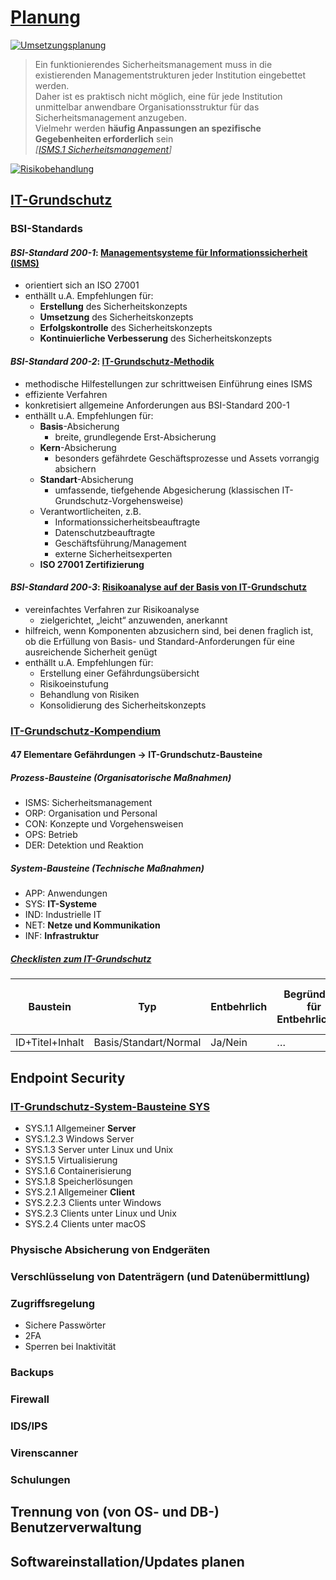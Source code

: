 # [Planung](https://www.bsi.bund.de/DE/Themen/Unternehmen-und-Organisationen/Standards-und-Zertifizierung/IT-Grundschutz/Zertifizierte-Informationssicherheit/IT-Grundschutzschulung/Online-Kurs-IT-Grundschutz/Lektion_8_Umsetzungsplanung/Lektion_8_node.html)

[![Umsetzungsplanung](https://www.bsi.bund.de/SharedDocs/Bilder/DE/BSI/Themen/grundschutzdeutsch/Webkurs2018/Abb_8_00_Illustration.png?__blob=normal&v=1)](https://www.bsi.bund.de/DE/Themen/Unternehmen-und-Organisationen/Standards-und-Zertifizierung/IT-Grundschutz/Zertifizierte-Informationssicherheit/IT-Grundschutzschulung/Online-Kurs-IT-Grundschutz/Lektion_8_Umsetzungsplanung/Lektion_8_node.html)

> Ein funktionierendes Sicherheitsmanagement muss in die existierenden Managementstrukturen jeder Institution eingebettet werden.  
> Daher ist es praktisch nicht möglich, eine für jede Institution unmittelbar anwendbare Organisationsstruktur für das Sicherheitsmanagement anzugeben.  
> Vielmehr werden **häufig Anpassungen an spezifische Gegebenheiten erforderlich** sein  
> *\[[ISMS.1 Sicherheitsmanagement](https://www.bsi.bund.de/SharedDocs/Downloads/DE/BSI/Grundschutz/IT-GS-Kompendium/IT_Grundschutz_Kompendium_Edition2023.pdf?__blob=publicationFile&v=4#download=1)\]*

[![Risikobehandlung](https://www.bsi.bund.de/SharedDocs/Bilder/DE/BSI/Themen/grundschutzdeutsch/Webkurs2018/Abb_7_09_RisikenBehandeln.png?__blob=normal&v=1)](https://www.bsi.bund.de/DE/Themen/Unternehmen-und-Organisationen/Standards-und-Zertifizierung/IT-Grundschutz/Zertifizierte-Informationssicherheit/IT-Grundschutzschulung/Online-Kurs-IT-Grundschutz/Lektion_7_Risikoanalyse/Lektion_7_09/Lektion_7_09_node.html)


## [IT-Grundschutz](https://www.bsi.bund.de/DE/Themen/Unternehmen-und-Organisationen/Standards-und-Zertifizierung/IT-Grundschutz/Zertifizierte-Informationssicherheit/IT-Grundschutzschulung/Online-Kurs-IT-Grundschutz/Lektion_1_Einstieg/Lektion_1_02/Lektion_1_02_node.html)

### BSI-Standards

#### *BSI-Standard 200-1*: [Managementsysteme für Informationssicherheit (ISMS)](https://www.bsi.bund.de/SharedDocs/Downloads/DE/BSI/Grundschutz/BSI_Standards/standard_200_1.html)
* orientiert sich an ISO 27001
* enthällt u.A. Empfehlungen für:
  * **Erstellung** des Sicherheitskonzepts
  * **Umsetzung** des Sicherheitskonzepts
  * **Erfolgskontrolle** des Sicherheitskonzepts
  * **Kontinuierliche Verbesserung** des Sicherheitskonzepts

#### *BSI-Standard 200-2*: [IT-Grundschutz-Methodik](https://www.bsi.bund.de/SharedDocs/Downloads/DE/BSI/Grundschutz/BSI_Standards/standard_200_2.html)
* methodische Hilfestellungen zur schrittweisen Einführung eines ISMS
* effiziente Verfahren
* konkretisiert allgemeine Anforderungen aus BSI-Standard 200-1
* enthällt u.A. Empfehlungen für:
  * **Basis**-Absicherung
    * breite, grundlegende Erst-Absicherung
  * **Kern**-Absicherung
    * besonders gefährdete Geschäftsprozesse und Assets vorrangig absichern
  * **Standart**-Absicherung
    * umfassende, tiefgehende Abgesicherung (klassischen IT-Grundschutz-Vorgehensweise)
  * Verantwortlicheiten, z.B.
    * Informationssicherheitsbeauftragte
    * Datenschutzbeauftragte
    * Geschäftsführung/Management
    * externe Sicherheitsexperten
  * **ISO 27001 Zertifizierung**
    

#### *BSI-Standard 200-3*: [Risikoanalyse auf der Basis von IT-Grundschutz](https://www.bsi.bund.de/SharedDocs/Downloads/DE/BSI/Grundschutz/BSI_Standards/standard_200_3.html)
* vereinfachtes Verfahren zur Risikoanalyse
  * zielgerichtet, „leicht“ anzuwenden, anerkannt
* hilfreich, wenn Komponenten abzusichern sind, bei denen fraglich ist, ob die Erfüllung von Basis- und Standard-Anforderungen für eine ausreichende Sicherheit genügt
* enthällt u.A. Empfehlungen für:
  * Erstellung einer Gefährdungsübersicht
  * Risikoeinstufung
  * Behandlung von Risiken
  * Konsolidierung des Sicherheitskonzepts 


### [IT-Grundschutz-Kompendium](https://www.bsi.bund.de/SharedDocs/Downloads/DE/BSI/Grundschutz/IT-GS-Kompendium/IT_Grundschutz_Kompendium_Edition2023.pdf?__blob=publicationFile&v=4#download=1)

#### 47 Elementare Gefährdungen -> IT-Grundschutz-Bausteine

##### Prozess-Bausteine (Organisatorische Maßnahmen)

* ISMS: Sicherheitsmanagement
* ORP: Organisation und Personal
* CON: Konzepte und Vorgehensweisen
* OPS: Betrieb
* DER: Detektion und Reaktion

##### System-Bausteine (Technische Maßnahmen)

* APP: Anwendungen
* SYS: **IT-Systeme**
* IND: Industrielle IT
* NET: **Netze und Kommunikation**
* INF: **Infrastruktur**

##### [Checklisten zum IT-Grundschutz](https://www.bsi.bund.de/SharedDocs/Downloads/DE/BSI/Grundschutz/IT-GS-Kompendium/checklisten_2023.zip?__blob=publicationFile&v=4)

| Baustein | Typ | Entbehrlich | Begründung für Entbehrlichkeit | Umsetzung | Umsetzung bis | Verantwortlich | Bemerkungen / Begründung für Nicht-Umsetzung | Kostenschätzung |
| -------- | --- | ----------- | ------------------------------ | --------- | ------------- | -------------- | -------------------------------------------- | --------------- |
| ID+Titel+Inhalt | Basis/Standart/Normal | Ja/Nein | …         | Ja/Teilweise/Nein | Datum | …              | …                                            | …               |


## Endpoint Security

### [IT-Grundschutz-System-Bausteine **SYS**](https://www.bsi.bund.de/SharedDocs/Downloads/DE/BSI/Grundschutz/IT-GS-Kompendium/IT_Grundschutz_Kompendium_Edition2023.pdf?__blob=publicationFile&v=4#download=1)
* SYS.1.1 Allgemeiner **Server**
* SYS.1.2.3 Windows Server
* SYS.1.3 Server unter Linux und Unix
* SYS.1.5 Virtualisierung
* SYS.1.6 Containerisierung
* SYS.1.8 Speicherlösungen
* SYS.2.1 Allgemeiner **Client**
* SYS.2.2.3 Clients unter Windows
* SYS.2.3 Clients unter Linux und Unix
* SYS.2.4 Clients unter macOS

### Physische Absicherung von Endgeräten

### Verschlüsselung von Datenträgern (und Datenübermittlung)

### Zugriffsregelung
* Sichere Passwörter
* 2FA
* Sperren bei Inaktivität

### Backups

### Firewall

### IDS/IPS

### Virenscanner

### Schulungen


## Trennung von (von OS- und DB-) Benutzerverwaltung

## Softwareinstallation/Updates planen
